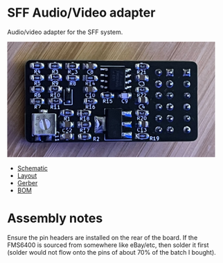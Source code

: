 # SFF Audio/Video adapter

Audio/video adapter for the SFF system.

<img src="/jpeg/sbc-av/assembled.jpeg" width="480">

- [Schematic](/pdf/sbc-av-schematic.pdf)
- [Layout](/pdf/sbc-av-layout.pdf)
- [Gerber](https://github.com/dpicken/atari-hw/raw/main/gerber/sbc-av.zip)
- [BOM](/pdf/sbc-av-bom.pdf)

# Assembly notes

Ensure the pin headers are installed on the rear of the board.  If the FMS6400 is sourced from somewhere like eBay/etc, then solder it first (solder would not flow onto the pins of about 70% of the batch I bought).
